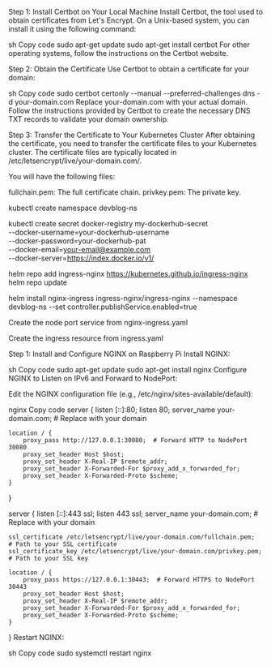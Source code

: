 Step 1: Install Certbot on Your Local Machine
Install Certbot, the tool used to obtain certificates from Let's Encrypt. On a Unix-based system, you can install it using the following command:

sh
Copy code
sudo apt-get update
sudo apt-get install certbot
For other operating systems, follow the instructions on the Certbot website.

Step 2: Obtain the Certificate
Use Certbot to obtain a certificate for your domain:

sh
Copy code
sudo certbot certonly --manual --preferred-challenges dns -d your-domain.com
Replace your-domain.com with your actual domain. Follow the instructions provided by Certbot to create the necessary DNS TXT records to validate your domain ownership.

Step 3: Transfer the Certificate to Your Kubernetes Cluster
After obtaining the certificate, you need to transfer the certificate files to your Kubernetes cluster. The certificate files are typically located in /etc/letsencrypt/live/your-domain.com/.

You will have the following files:

fullchain.pem: The full certificate chain.
privkey.pem: The private key.


kubectl create namespace devblog-ns


kubectl create secret docker-registry my-dockerhub-secret \
--docker-username=your-dockerhub-username \
--docker-password=your-dockerhub-pat \
--docker-email=your-email@example.com \
--docker-server=https://index.docker.io/v1/





helm repo add ingress-nginx https://kubernetes.github.io/ingress-nginx
helm repo update

helm install nginx-ingress ingress-nginx/ingress-nginx --namespace devblog-ns --set controller.publishService.enabled=true

Create the node port service from nginx-ingress.yaml

Create the ingress resource from ingress.yaml

Step 1: Install and Configure NGINX on Raspberry Pi
Install NGINX:

sh
Copy code
sudo apt-get update
sudo apt-get install nginx
Configure NGINX to Listen on IPv6 and Forward to NodePort:

Edit the NGINX configuration file (e.g., /etc/nginx/sites-available/default):

nginx
Copy code
server {
listen [::]:80;
listen 80;
server_name your-domain.com;  # Replace with your domain

    location / {
        proxy_pass http://127.0.0.1:30080;  # Forward HTTP to NodePort 30080
        proxy_set_header Host $host;
        proxy_set_header X-Real-IP $remote_addr;
        proxy_set_header X-Forwarded-For $proxy_add_x_forwarded_for;
        proxy_set_header X-Forwarded-Proto $scheme;
    }
}

server {
listen [::]:443 ssl;
listen 443 ssl;
server_name your-domain.com;  # Replace with your domain

    ssl_certificate /etc/letsencrypt/live/your-domain.com/fullchain.pem;  # Path to your SSL certificate
    ssl_certificate_key /etc/letsencrypt/live/your-domain.com/privkey.pem;  # Path to your SSL key

    location / {
        proxy_pass https://127.0.0.1:30443;  # Forward HTTPS to NodePort 30443
        proxy_set_header Host $host;
        proxy_set_header X-Real-IP $remote_addr;
        proxy_set_header X-Forwarded-For $proxy_add_x_forwarded_for;
        proxy_set_header X-Forwarded-Proto $scheme;
    }
}
Restart NGINX:

sh
Copy code
sudo systemctl restart nginx